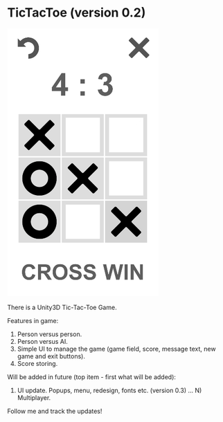 # TicTacToe (version 0.2)

![alt tag](https://raw.githubusercontent.com/PavelKlym/TicTacToe/master/Screenshots/Screenshot2.png)

There is a Unity3D Tic-Tac-Toe Game. 

Features in game:
1) Person versus person.
2) Person versus AI.
3) Simple UI to manage the game (game field, score, message text, new game and exit buttons).
4) Score storing.
 


Will be added in future (top item - first what will be added):
1) UI update. Popups, menu, redesign, fonts etc. (version 0.3)
...
N) Multiplayer.


Follow me and track the updates!
